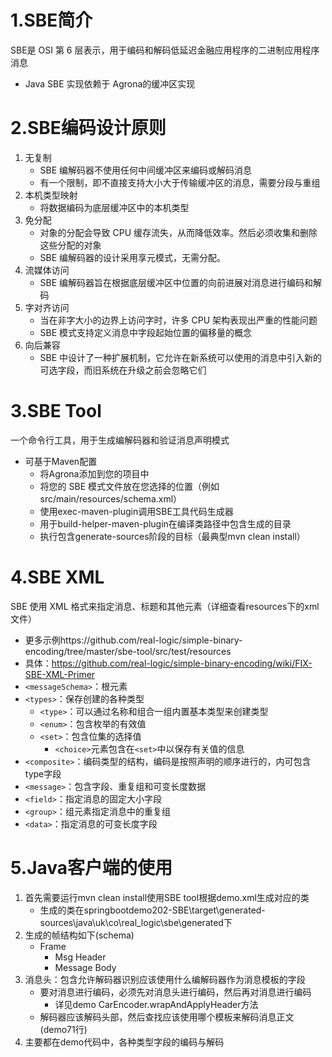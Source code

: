# 1.SBE简介
SBE是 OSI 第 6 层表示，用于编码和解码低延迟金融应用程序的二进制应用程序消息
- Java SBE 实现依赖于 Agrona的缓冲区实现

# 2.SBE编码设计原则
1. 无复制
    - SBE 编解码器不使用任何中间缓冲区来编码或解码消息
    - 有一个限制，即不直接支持大小大于传输缓冲区的消息，需要分段与重组
2. 本机类型映射
    - 将数据编码为底层缓冲区中的本机类型
3. 免分配
    - 对象的分配会导致 CPU 缓存流失，从而降低效率。然后必须收集和删除这些分配的对象
    - SBE 编解码器的设计采用享元模式，无需分配。
4. 流媒体访问
    - SBE 编解码器旨在根据底层缓冲区中位置的向前进展对消息进行编码和解码
5. 字对齐访问
    - 当在非字大小的边界上访问字时，许多 CPU 架构表现出严重的性能问题
    - SBE 模式支持定义消息中字段起始位置的偏移量的概念
6. 向后兼容
    - SBE 中设计了一种扩展机制，它允许在新系统可以使用的消息中引入新的可选字段，而旧系统在升级之前会忽略它们

# 3.SBE Tool
一个命令行工具，用于生成编解码器和验证消息声明模式
- 可基于Maven配置
    - 将Agrona添加到您的项目中
    - 将您的 SBE 模式文件放在您选择的位置（例如src/main/resources/schema.xml）
    - 使用exec-maven-plugin调用SBE工具代码生成器
    - 用于build-helper-maven-plugin在编译类路径中包含生成的目录
    - 执行包含generate-sources阶段的目标（最典型mvn clean install）

# 4.SBE XML
SBE 使用 XML 格式来指定消息、标题和其他元素（详细查看resources下的xml文件）
- 更多示例https://github.com/real-logic/simple-binary-encoding/tree/master/sbe-tool/src/test/resources
- 具体：https://github.com/real-logic/simple-binary-encoding/wiki/FIX-SBE-XML-Primer
- `<messageSchema>`：根元素
- `<types>`：保存创建的各种类型
    - `<type>`：可以通过名称和组合一组内置基本类型来创建类型
    - `<enum>`：包含枚举的有效值
    - `<set>`：包含位集的选择值
        - `<choice>`元素包含在`<set>`中以保存有关值的信息
- `<composite>`：编码类型的结构，编码是按照声明的顺序进行的，内可包含type字段
- `<message>`：包含字段、重复组和可变长度数据
- `<field>`：指定消息的固定大小字段
- `<group>`：组元素指定消息中的重复组
- `<data>`：指定消息的可变长度字段

# 5.Java客户端的使用
1. 首先需要运行mvn clean install使用SBE tool根据demo.xml生成对应的类
    - 生成的类在springbootdemo202-SBE\target\generated-sources\java\uk\co\real_logic\sbe\generated下
2. 生成的帧结构如下(schema)
    - Frame
        - Msg Header
        - Message Body
3. 消息头：包含允许解码器识别应该使用什么编解码器作为消息模板的字段 
    - 要对消息进行编码，必须先对消息头进行编码，然后再对消息进行编码
        - 详见demo CarEncoder.wrapAndApplyHeader方法
    - 解码器应该解码头部，然后查找应该使用哪个模板来解码消息正文(demo71行)
4. 主要都在demo代码中，各种类型字段的编码与解码
    
